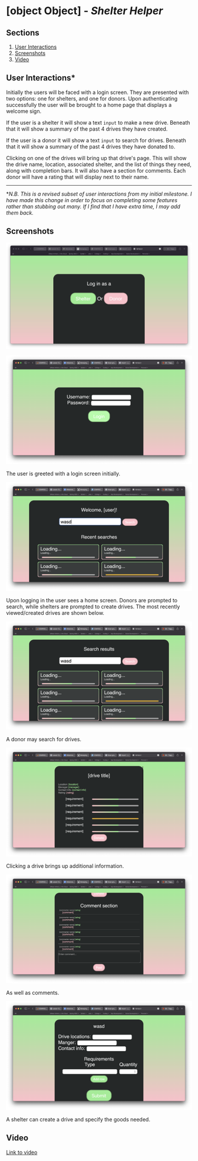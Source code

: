 # [object Object] - *Shelter Helper*

## Sections
1. [User Interactions](#user-interactions)
2. [Screenshots](#screenshots)
3. [Video](#video)

## User Interactions*

Initially the users will be faced with a login screen. They are presented with two options: one for shelters, and one for donors. Upon authenticating successfully the user will be brought to a home page that displays a welcome sign. 

If the user is a shelter it will show a text `input` to make a new drive. Beneath that it will show a summary of the past 4 drives they have created. 

If the user is a donor it will show a text `input` to search for drives. Beneath that it will show a summary of the past 4 drives they have donated to. 

Clicking on one of the drives will bring up that drive's page. This will show the drive name, location, associated shelter, and the list of things they need, along with completion bars. It will also have a section for comments. Each donor will have a rating that will display next to their name.

---

**N.B. This is a revised subset of user interactions from my initial milestone. I have made this change in order to focus on completing some features rather than stubbing out many. If I find that I have extra time, I may add them back.*

## Screenshots

![Login](./login.png)

![Login Form](./shelter-login.png)

The user is greeted with a login screen initially.

![Home Page](./donor-home.png)

Upon logging in the user sees a home screen. Donors are prompted to search, while shelters are prompted to create drives. The most recently viewed/created drives are shown below.

![Search Page](./donor-search.png)

A donor may search for drives.

![Drive Page](./drive.png)

Clicking a drive brings up additional information.

![Drive Comments](./drive-comments.png)

As well as comments.

![Shelter Drive Creation](./create-drive.png)

A shelter can create a drive and specify the goods needed.

## Video

[Link to video]()